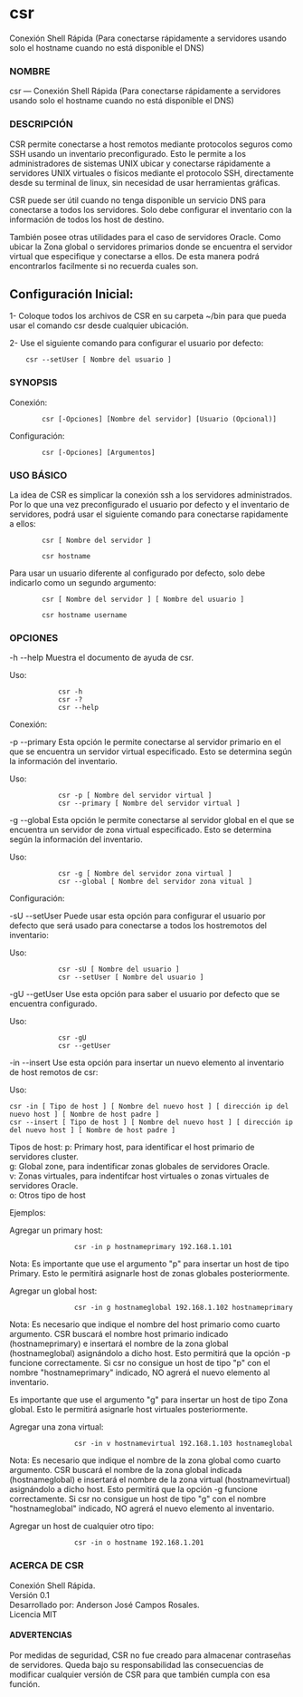 # csr
Conexión Shell Rápida (Para conectarse rápidamente a servidores usando solo el hostname cuando no está disponible el DNS)


### NOMBRE

csr — Conexión Shell Rápida (Para conectarse rápidamente a servidores usando solo el hostname cuando no está disponible el DNS)


### DESCRIPCIÓN

CSR permite conectarse a host remotos mediante protocolos seguros como SSH usando un inventario preconfigurado. Esto le permite a los administradores de sistemas UNIX ubicar y conectarse rápidamente a servidores UNIX virtuales o físicos mediante el protocolo SSH, directamente desde su terminal de linux, sin necesidad de usar herramientas gráficas.  

CSR puede ser útil cuando no tenga disponible un servicio DNS para conectarse a todos los servidores. Solo debe configurar el inventario con la información de todos los host de destino.

También posee otras utilidades para el caso de servidores Oracle. Como ubicar la Zona global o servidores primarios donde se encuentra el servidor virtual que especifique y conectarse a ellos. De esta manera podrá encontrarlos facilmente si no recuerda cuales son.

Configuración Inicial:
----------------------

1- Coloque todos los archivos de CSR en su carpeta ~/bin para que pueda usar el comando csr desde cualquier ubicación.

2- Use el siguiente comando para configurar el usuario por defecto: 
```shell
    csr --setUser [ Nombre del usuario ]
```



### SYNOPSIS

Conexión:
```shell
        csr [-Opciones] [Nombre del servidor] [Usuario (Opcional)]
```
Configuración:
```shell
        csr [-Opciones] [Argumentos]
```


### USO BÁSICO

La idea de CSR es simplicar la conexión ssh a los servidores administrados. Por lo que una vez preconfigurado el usuario por defecto y el inventario de servidores, podrá usar el siguiente comando para conectarse rapidamente a ellos:
```shell
        csr [ Nombre del servidor ]

        csr hostname
```
Para usar un usuario diferente al configurado por defecto, solo debe indicarlo como un segundo argumento:
```shell
        csr [ Nombre del servidor ] [ Nombre del usuario ]

        csr hostname username
```

### OPCIONES

-h     --help Muestra el documento de ayuda de csr.

Uso:

                csr -h
                csr -?
                csr --help

Conexión:

-p     --primary Esta opción le permite conectarse al servidor primario en el que se encuentra un servidor virtual especificado. Esto se determina según la información del inventario.

Uso: 

                csr -p [ Nombre del servidor virtual ]
                csr --primary [ Nombre del servidor virtual ]


-g     --global Esta opción le permite conectarse al servidor global en el que se encuentra un servidor de zona virtual especificado. Esto se determina según la información del inventario.

Uso: 
                
                csr -g [ Nombre del servidor zona virtual ]
                csr --global [ Nombre del servidor zona vitual ]


Configuración:

-sU    --setUser Puede usar esta opción para configurar el usuario por defecto que será usado para conectarse a todos los hostremotos del inventario:

Uso:

                csr -sU [ Nombre del usuario ]
                csr --setUser [ Nombre del usuario ]


-gU    --getUser Use esta opción para saber el usuario por defecto que se encuentra configurado.

Uso:
                
                csr -gU
                csr --getUser


-in    --insert Use esta opción para insertar un nuevo elemento al inventario de host remotos de csr:

Uso:

    csr -in [ Tipo de host ] [ Nombre del nuevo host ] [ dirección ip del nuevo host ] [ Nombre de host padre ]
    csr --insert [ Tipo de host ] [ Nombre del nuevo host ] [ dirección ip del nuevo host ] [ Nombre de host padre ]


Tipos de host:
                p: Primary host, para identificar el host primario de servidores cluster.<br>
                g: Global zone, para indentificar zonas globales de servidores Oracle.<br>
                v: Zonas virtuales, para indentifcar host virtuales o zonas virtuales de
                   servidores Oracle.<br>
                o: Otros tipo de host

Ejemplos:

Agregar un primary host:

                    csr -in p hostnameprimary 192.168.1.101

Nota: Es importante que use el argumento "p" para insertar un host de tipo Primary. Esto le permitirá asignarle host de zonas globales posteriormente.

Agregar un global host:

                    csr -in g hostnameglobal 192.168.1.102 hostnameprimary

Nota: Es necesario que indique el nombre del host primario como cuarto argumento. CSR buscará el nombre host primario indicado (hostnameprimary) e insertará el nombre de la zona global (hostnameglobal) asignándolo a dicho host. Esto permitirá que la opción -p funcione correctamente. Si csr no consigue un host de tipo "p" con el nombre "hostnameprimary" indicado, NO agrerá el nuevo elemento al inventario.

Es importante que use el argumento "g" para insertar un host de tipo Zona global. Esto le permitirá asignarle host virtuales posteriormente.

Agregar una zona virtual:

                    csr -in v hostnamevirtual 192.168.1.103 hostnameglobal

Nota: Es necesario que indique el nombre de la zona global como cuarto argumento. CSR buscará el nombre de la zona global indicada (hostnameglobal) e insertará el nombre de la zona virtual (hostnamevirtual) asignándolo a dicho host. Esto permitirá que la opción -g funcione correctamente. Si csr no consigue un host de tipo "g" con el nombre "hostnameglobal" indicado, NO agrerá el nuevo elemento al inventario.

Agregar un host de cualquier otro tipo:

                    csr -in o hostname 192.168.1.201



### ACERCA DE CSR

   Conexión Shell Rápida.<br>
   Versión 0.1<br>
   Desarrollado por: Anderson José Campos Rosales.<br>
   Licencia MIT


#### ADVERTENCIAS
    
Por medidas de seguridad, CSR no fue creado para almacenar contraseñas de servidores. Queda bajo su responsabilidad las consecuencias de modificar cualquier versión de CSR para que también cumpla con esa función.


